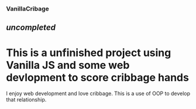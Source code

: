 ### VanillaCribage
## *uncompleted*
# This is a unfinished project using Vanilla JS and some web devlopment to score cribbage hands

I enjoy web development and love cribbage. This is a use of OOP to develop that relationship.
